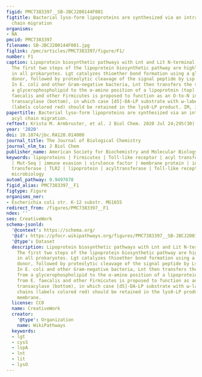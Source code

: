 ```yaml
---
figid: PMC7383397__SB-JBCJ200144F001
figtitle: Bacterial lyso-form lipoproteins are synthesized via an intramolecular acyl
  chain migration
organisms:
- NA
pmcid: PMC7383397
filename: SB-JBCJ200144F001.jpg
figlink: /pmc/articles/PMC7383397/figure/F1/
number: F1
caption: Lipoprotein biosynthetic pathways with Lnt and Lit N-terminal tailoring.
  The first two steps of the lipoprotein biosynthetic pathway are highly conserved
  in all prokaryotes. Lgt catalyzes thioether bond formation using a glycerophospholipid
  donor, followed by proteolytic cleavage of the signal peptide by Lsp to make DA-LP.
  In E. coli and other Gram-negative bacteria, Lnt then transfers the sn-1 lipid from
  a glycerophospholipid to the α-amino position of a lipoprotein (top). Lit from E.
  faecalis and other Firmicutes is proposed to function as an O-to-N intramolecular
  transacylase (bottom), in which case [d5]-DA-LP substrate with ω-labeled acyl chains
  (labels colored red) should be retained in the lys0-LP product. IM, inner membrane.
papertitle: Bacterial lyso-form lipoproteins are synthesized via an intramolecular
  acyl chain migration.
reftext: Krista M. Armbruster, et al. J Biol Chem. 2020 Jul 24;295(30):10195-10211.
year: '2020'
doi: 10.1074/jbc.RA120.014000
journal_title: The Journal of Biological Chemistry
journal_nlm_ta: J Biol Chem
publisher_name: American Society for Biochemistry and Molecular Biology
keywords: lipoproteins | Firmicutes | Toll-like receptor | acyl transfer | Enterococcus
  | Mut-Seq | immune evasion | virulence factor | membrane protein | intramolecular
  transferase | TLR2 | lipoprotein | acyltransferase | Toll-like receptor (TLR) |
  microbiology
automl_pathway: 0.9497678
figid_alias: PMC7383397__F1
figtype: Figure
organisms_ner:
- Escherichia coli str. K-12 substr. MG1655
redirect_from: /figures/PMC7383397__F1
ndex: ''
seo: CreativeWork
schema-jsonld:
  '@context': https://schema.org/
  '@id': https://pfocr.wikipathways.org/figures/PMC7383397__SB-JBCJ200144F001.html
  '@type': Dataset
  description: Lipoprotein biosynthetic pathways with Lnt and Lit N-terminal tailoring.
    The first two steps of the lipoprotein biosynthetic pathway are highly conserved
    in all prokaryotes. Lgt catalyzes thioether bond formation using a glycerophospholipid
    donor, followed by proteolytic cleavage of the signal peptide by Lsp to make DA-LP.
    In E. coli and other Gram-negative bacteria, Lnt then transfers the sn-1 lipid
    from a glycerophospholipid to the α-amino position of a lipoprotein (top). Lit
    from E. faecalis and other Firmicutes is proposed to function as an O-to-N intramolecular
    transacylase (bottom), in which case [d5]-DA-LP substrate with ω-labeled acyl
    chains (labels colored red) should be retained in the lys0-LP product. IM, inner
    membrane.
  license: CC0
  name: CreativeWork
  creator:
    '@type': Organization
    name: WikiPathways
  keywords:
  - lgt
  - cysS
  - lspA
  - lnt
  - lit
  - lysO
---
```


